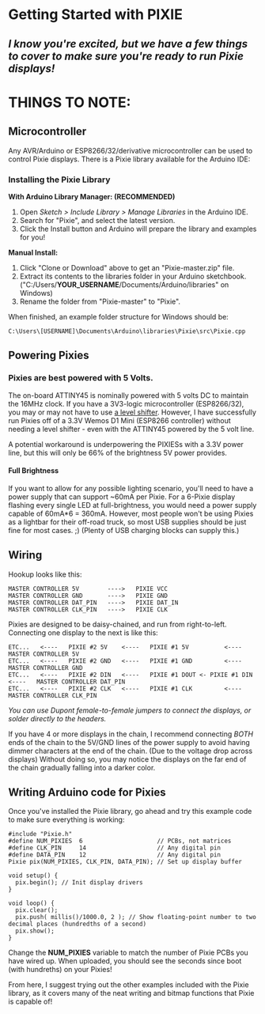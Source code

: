 # Getting Started with PIXIE

## *I know you're excited, but we have a few things to cover to make sure you're ready to run Pixie displays!*

# THINGS TO NOTE:

## Microcontroller

Any AVR/Arduino or ESP8266/32/derivative microcontroller can be used to control Pixie displays. There is a Pixie library available for the Arduino IDE:

### Installing the Pixie Library

**With Arduino Library Manager: (RECOMMENDED)**

1. Open *Sketch > Include Library > Manage Libraries* in the Arduino IDE.
2. Search for "Pixie", and select the latest version.
3. Click the Install button and Arduino will prepare the library and examples for you!

**Manual Install:**

1. Click "Clone or Download" above to get an "Pixie-master.zip" file.
2. Extract its contents to the libraries folder in your Arduino sketchbook. ("C:/Users/**YOUR_USERNAME**/Documents/Arduino/libraries" on Windows)
3. Rename the folder from "Pixie-master" to "Pixie".

When finished, an example folder structure for Windows should be:

    C:\Users\[USERNAME]\Documents\Arduino\libraries\Pixie\src\Pixie.cpp

## Powering Pixies

### Pixies are best powered with 5 Volts.

The on-board ATTINY45 is nominally powered with 5 volts DC to maintain the 16MHz clock. If you have a 3V3-logic microcontroller (ESP8266/32), you may or may not have to use [a level shifter](https://www.adafruit.com/product/1787). However, I have successfully run Pixies off of a 3.3V Wemos D1 Mini (ESP8266 controller) without needing a level shifter - even with the ATTINY45 powered by the 5 volt line.

A potential workaround is underpowering the PIXIESs with a 3.3V power line, but this will only be 66% of the brightness 5V power provides.

#### Full Brightness

If you want to allow for any possible lighting scenario, you'll need to have a power supply that can support ~60mA per Pixie. For a 6-Pixie display flashing every single LED at full-brightness, you would need a power supply capable of 60mA*6 = 360mA. However, most people won't be using Pixies as a lightbar for their off-road truck, so most USB supplies should be just fine for most cases. ;) (Plenty of USB charging blocks can supply this.)

## Wiring

Hookup looks like this:

    MASTER CONTROLLER 5V        ---->   PIXIE VCC
    MASTER CONTROLLER GND       ---->   PIXIE GND
    MASTER CONTROLLER DAT_PIN   ---->   PIXIE DAT_IN
    MASTER CONTROLLER CLK_PIN   ---->   PIXIE CLK

Pixies are designed to be daisy-chained, and run from right-to-left. Connecting one display to the next is like this:

    ETC...   <----   PIXIE #2 5V    <----   PIXIE #1 5V          <----              MASTER CONTROLLER 5V
    ETC...   <----   PIXIE #2 GND   <----   PIXIE #1 GND         <----              MASTER CONTROLLER GND
    ETC...   <----   PIXIE #2 DIN   <----   PIXIE #1 DOUT <- PIXIE #1 DIN   <----   MASTER CONTROLLER DAT_PIN
    ETC...   <----   PIXIE #2 CLK   <----   PIXIE #1 CLK         <----              MASTER CONTROLLER CLK_PIN

*You can use Dupont female-to-female jumpers to connect the displays, or solder directly to the headers.*

If you have 4 or more displays in the chain, I recommend connecting *BOTH* ends of the chain to the 5V/GND lines of the power supply to avoid having dimmer characters at the end of the chain. (Due to the voltage drop across displays) Without doing so, you may notice the displays on the far end of the chain gradually falling into a darker color.

## Writing Arduino code for Pixies

Once you've installed the Pixie library, go ahead and try this example code to make sure everything is working:

    #include "Pixie.h"
    #define NUM_PIXIES  6                     // PCBs, not matrices
    #define CLK_PIN     14                    // Any digital pin
    #define DATA_PIN    12                    // Any digital pin
    Pixie pix(NUM_PIXIES, CLK_PIN, DATA_PIN); // Set up display buffer
    
    void setup() {
      pix.begin(); // Init display drivers
    }
    
    void loop() {
      pix.clear();
      pix.push( millis()/1000.0, 2 ); // Show floating-point number to two decimal places (hundredths of a second)
      pix.show();
    }
    
Change the **NUM_PIXIES** variable to match the number of Pixie PCBs you have wired up. When uploaded, you should see the seconds since boot (with hundreths) on your Pixies!

From here, I suggest trying out the other examples included with the Pixie library, as it covers many of the neat writing and bitmap functions that Pixie is capable of!
